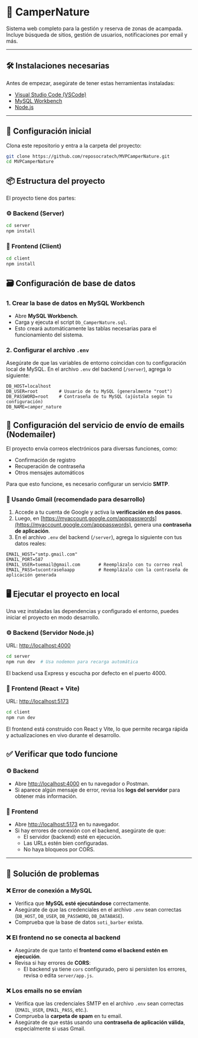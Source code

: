 # 🌲 CamperNature

Sistema web completo para la gestión y reserva de zonas de acampada. Incluye búsqueda de sitios, gestión de usuarios, notificaciones por email y más.

---

## 🛠️ Instalaciones necesarias

Antes de empezar, asegúrate de tener estas herramientas instaladas:

- [Visual Studio Code (VSCode)](https://code.visualstudio.com/)
- [MySQL Workbench](https://dev.mysql.com/downloads/workbench/)
- [Node.js](https://nodejs.org/)

---

## 🚀 Configuración inicial

Clona este repositorio y entra a la carpeta del proyecto:

```bash
git clone https://github.com/reposocratech/MVPCamperNature.git
cd MVPCamperNature
```

## 📦 Estructura del proyecto

El proyecto tiene dos partes:

### ⚙️ Backend (Server)
```bash
cd server
npm install
```

### 🎨 Frontend (Client)
```bash
cd client
npm install
```

## 🗃️ Configuración de base de datos

### 1. Crear la base de datos en MySQL Workbench

- Abre **MySQL Workbench**.
- Carga y ejecuta el script `Db_CamperNature.sql`.
- Esto creará automáticamente las tablas necesarias para el funcionamiento del sistema.

### 2. Configurar el archivo `.env`

Asegúrate de que las variables de entorno coincidan con tu configuración local de MySQL. En el archivo `.env` del backend (`/server`), agrega lo siguiente:

```env
DB_HOST=localhost
DB_USER=root        # Usuario de tu MySQL (generalmente "root")
DB_PASSWORD=root    # Contraseña de tu MySQL (ajústala según tu configuración)
DB_NAME=camper_nature
```

## 📧 Configuración del servicio de envío de emails (Nodemailer)

El proyecto envía correos electrónicos para diversas funciones, como:

- Confirmación de registro
- Recuperación de contraseña
- Otros mensajes automáticos

Para que esto funcione, es necesario configurar un servicio **SMTP**.

### 🔐 Usando Gmail (recomendado para desarrollo)

1. Accede a tu cuenta de Google y activa la **verificación en dos pasos**.
2. Luego, en [https://myaccount.google.com/apppasswords](https://myaccount.google.com/apppasswords), genera una **contraseña de aplicación**.
3. En el archivo `.env` del backend (`/server`), agrega lo siguiente con tus datos reales:

```env
EMAIL_HOST="smtp.gmail.com"
EMAIL_PORT=587
EMAIL_USER=tuemail@gmail.com       # Reemplázalo con tu correo real
EMAIL_PASS=tucontraseñaapp         # Reemplázalo con la contraseña de aplicación generada
```

## 🖥️ Ejecutar el proyecto en local

Una vez instaladas las dependencias y configurado el entorno, puedes iniciar el proyecto en modo desarrollo.

### ⚙️ Backend (Servidor Node.js)

URL: [http://localhost:4000](http://localhost:4000)

```bash
cd server
npm run dev  # Usa nodemon para recarga automática
```
El backend usa Express y escucha por defecto en el puerto 4000.

### 🎨 Frontend (React + Vite)

URL: [http://localhost:5173](http://localhost:5173)

```bash
cd client
npm run dev
```
El frontend está construido con React y Vite, lo que permite recarga rápida y actualizaciones en vivo durante el desarrollo.


## ✅ Verificar que todo funcione

### ⚙️ Backend

- Abre [http://localhost:4000](http://localhost:4000) en tu navegador o Postman.
- Si aparece algún mensaje de error, revisa los **logs del servidor** para obtener más información.

### 🎨 Frontend

- Abre [http://localhost:5173](http://localhost:5173) en tu navegador.
- Si hay errores de conexión con el backend, asegúrate de que:
  - El servidor (backend) esté en ejecución.
  - Las URLs estén bien configuradas.
  - No haya bloqueos por CORS.

---

## 🧰 Solución de problemas

### ❌ Error de conexión a MySQL

- Verifica que **MySQL esté ejecutándose** correctamente.
- Asegúrate de que las credenciales en el archivo `.env` sean correctas (`DB_HOST`, `DB_USER`, `DB_PASSWORD`, `DB_DATABASE`).
- Comprueba que la base de datos `soti_barber` exista.

### ❌ El frontend no se conecta al backend

- Asegúrate de que tanto el **frontend como el backend estén en ejecución**.
- Revisa si hay errores de **CORS**:
  - El backend ya tiene `cors` configurado, pero si persisten los errores, revisa o edita `server/app.js`.

### ❌ Los emails no se envían

- Verifica que las credenciales SMTP en el archivo `.env` sean correctas (`EMAIL_USER`, `EMAIL_PASS`, etc.).
- Comprueba la **carpeta de spam** en tu email.
- Asegúrate de que estás usando una **contraseña de aplicación válida**, especialmente si usas Gmail.
